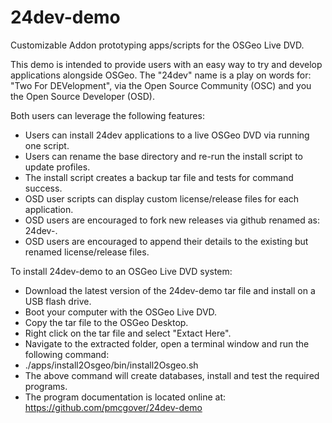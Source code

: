 # 24dev-demo
Customizable Addon prototyping apps/scripts for the OSGeo Live DVD.

This demo is intended to provide users with an easy way to try and develop 
applications alongside OSGeo.  The "24dev" name is a play on words for: "Two For DEVelopment",
via the Open Source Community (OSC) and you the Open Source Developer (OSD). 

Both users can leverage the following features:
* Users can install 24dev applications to a live OSGeo DVD via running one script.
* Users can rename the base directory and re-run the install script to update profiles.   
* The install script creates a backup tar file and tests for command success.
* OSD user scripts can display custom license/release files for each application.  
* OSD users are encouraged to fork new releases via github renamed as: 24dev-<myApp>. 
* OSD users are encouraged to append their details to the existing but renamed license/release files. 

To install 24dev-demo to an OSGeo Live DVD system:
* Download the latest version of the 24dev-demo tar file and install on a USB flash drive.
* Boot your computer with the OSGeo Live DVD.
* Copy the tar file to the OSGeo Desktop.
* Right click on the tar file and select "Extact Here".
* Navigate to the extracted folder, open a terminal window and run the following command:
*   ./apps/install2Osgeo/bin/install2Osgeo.sh
* The above command will create databases, install and test the required programs.
* The program documentation is located online at:  https://github.com/pmcgover/24dev-demo  


